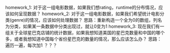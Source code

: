 homework_1:
对于这一组电影数据，如果我们想rating，runtime的分布情况，应该如何呈现数据？
homework_2:
对于这一组电影数据，如果我们希望统计电影分类(genre)的情况，应该如何处理数据？
思路：重新构造一个全为0的数组，列名为分类，如果某一条数据中分类出现过，就让0变为1
homework_3:
现在我们有一组关于全球星巴克店铺的统计数据，如果我想知道美国的星巴克数量和中国的哪个多，或者我想知道中国每个省份星巴克的数量的情况，那么应该怎么办？
思路：遍历一遍，每次加1 ？？？
